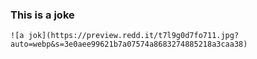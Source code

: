 ### This is a joke

    ![a jok](https://preview.redd.it/t7l9g0d7fo711.jpg?auto=webp&s=3e0aee99621b7a07574a8683274885218a3caa38)
